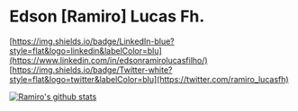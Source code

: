 # Edson [Ramiro] Lucas Fh.

[https://img.shields.io/badge/LinkedIn-blue?style=flat&logo=linkedin&labelColor=blu](https://www.linkedin.com/in/edsonramirolucasfilho/)
[https://img.shields.io/badge/Twitter-white?style=flat&logo=twitter&labelColor=blu](https://twitter.com/ramiro_lucasfh)

[![Ramiro's github stats](https://github-readme-stats.vercel.app/api?username=erlfilho&theme=white-black)](https://github.com/erlfilho/github-readme-stats)
